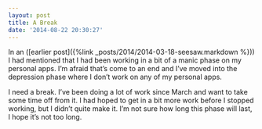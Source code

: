 ```yaml
---
layout: post
title: A Break
date: '2014-08-22 20:30:27'
---
```


In an ([earlier post]({%link _posts/2014/2014-03-18-seesaw.markdown %})) I had mentioned that I had been working in a bit of a manic phase on my personal apps. I’m afraid that’s come to an end and I’ve moved into the depression phase where I don’t work on any of my personal apps.

I need a break. I’ve been doing a lot of work since March and want to take some time off from it. I had hoped to get in a bit more work before I stopped working, but I didn’t quite make it. I’m not sure how long this phase will last, I hope it’s not too long.

